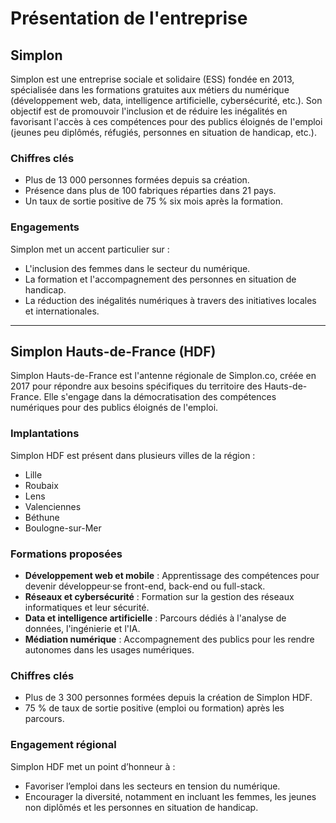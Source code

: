 # Présentation de l'entreprise

## Simplon

Simplon est une entreprise sociale et solidaire (ESS) fondée en 2013, spécialisée dans les formations gratuites aux métiers du numérique (développement web, data, intelligence artificielle, cybersécurité, etc.). Son objectif est de promouvoir l'inclusion et de réduire les inégalités en favorisant l'accès à ces compétences pour des publics éloignés de l'emploi (jeunes peu diplômés, réfugiés, personnes en situation de handicap, etc.).

### Chiffres clés
- Plus de 13 000 personnes formées depuis sa création.
- Présence dans plus de 100 fabriques réparties dans 21 pays.
- Un taux de sortie positive de 75 % six mois après la formation.

### Engagements
Simplon met un accent particulier sur :
- L'inclusion des femmes dans le secteur du numérique.
- La formation et l'accompagnement des personnes en situation de handicap.
- La réduction des inégalités numériques à travers des initiatives locales et internationales.

---

## Simplon Hauts-de-France (HDF)

Simplon Hauts-de-France est l'antenne régionale de Simplon.co, créée en 2017 pour répondre aux besoins spécifiques du territoire des Hauts-de-France. Elle s'engage dans la démocratisation des compétences numériques pour des publics éloignés de l'emploi.

### Implantations
Simplon HDF est présent dans plusieurs villes de la région :
- Lille
- Roubaix
- Lens
- Valenciennes
- Béthune
- Boulogne-sur-Mer

### Formations proposées
- **Développement web et mobile** : Apprentissage des compétences pour devenir développeur·se front-end, back-end ou full-stack.
- **Réseaux et cybersécurité** : Formation sur la gestion des réseaux informatiques et leur sécurité.
- **Data et intelligence artificielle** : Parcours dédiés à l'analyse de données, l'ingénierie et l'IA.
- **Médiation numérique** : Accompagnement des publics pour les rendre autonomes dans les usages numériques.

### Chiffres clés
- Plus de 3 300 personnes formées depuis la création de Simplon HDF.
- 75 % de taux de sortie positive (emploi ou formation) après les parcours.

### Engagement régional
Simplon HDF met un point d’honneur à :
- Favoriser l’emploi dans les secteurs en tension du numérique.
- Encourager la diversité, notamment en incluant les femmes, les jeunes non diplômés et les personnes en situation de handicap.
